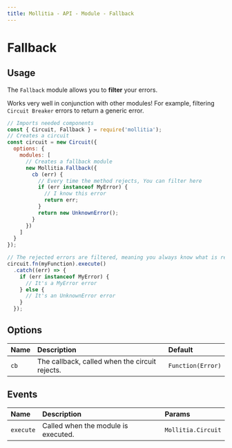 ```yaml
---
title: Mollitia - API - Module - Fallback
---
```

# Fallback

## Usage

The `Fallback` module allows you to **filter** your errors.

Works very well in conjunction with other modules!
For example, filtering `Circuit Breaker` errors to return a generic error.

``` javascript
// Imports needed components
const { Circuit, Fallback } = require('mollitia');
// Creates a circuit
const circuit = new Circuit({
  options: {
    modules: [
      // Creates a fallback module
      new Mollitia.Fallback({
        cb (err) {
          // Every time the method rejects, You can filter here
          if (err instanceof MyError) {
            // I know this error
            return err; 
          }
          return new UnknownError();
        }
      })
    ]
  }
});

// The rejected errors are filtered, meaning you always know what is returned here
circuit.fn(myFunction).execute()
  .catch((err) => {
    if (err instanceof MyError) {
      // It's a MyError error
    } else {
      // It's an UnknownError error
    }
  });
```

## Options

| Name | Description                                    | Default           |
|:-----|:-----------------------------------------------|:------------------|
| `cb` | The callback, called when the circuit rejects. | `Function(Error)` |

## Events

| Name       | Description                         | Params             |
|:-----------|:------------------------------------|:-------------------|
| `execute`  | Called when the module is executed. | `Mollitia.Circuit` |
